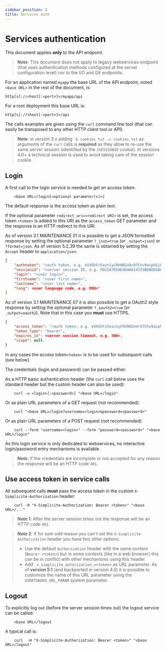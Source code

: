 ```yaml
---
sidebar_position: 2
title: Services auth
---
```


Services authentication
=======================

This document applies **only** to the API endpoint.

> **Note**: This document does not apply to legacy webservices endpoint (that uses authentication methods configured at the server configuration level) nor to the I/O and Git endpoints.

For an application named `myapp` the base URL of the API endpoint, noted `<base URL>` in the rest of the document, is:
```
http[s]://<host[:<port>]>/myapp/api
```
For a root deployment this base URL is:
```
http[s]://<host[:<port>]>/api
```
The calls examples are given using the `curl` command line tool (that can easily be transposed to any other HTTP client tool or API).

> **Note**: in version 3.x adding `-b cookies.txt -c cookies.txt` as arguments of the `curl` calls is **required**
> as they allow to re-use the same server session (identified by the `JSESSIONID` cookie).
> In versions 4.0+ a technical session is used to avoid taking care of the session cookie.

Login
-----

A first call to the login service is needed to get an access token:
```
	<base URL>/login[<optional parameter(s)>]
```
The default response is the access token as plain text.

If the optional parameter `redirect_uri=<redirect URI>` is set, the access token `<token>` is added to this URI as the `access_token` GET parameter
and the response is an HTTP redirect to this URI.

As of version 3.1 MAINTENANCE 01 it is possible to get a JSON formatted response by setting the optional parameter `?_json=true` (or `_output=json`) or `?format=json`.
As of version 5.2.39 the same is obtained by setting the `Accept` header to `application/json`:

```json
{
	"authtoken": "<auth token, e.g. eVXGhFz5ovn1yCRU9N2U4rO7Chv9aiphSjUK5njA4clCSHXy5t>",
	"sessionid": "<server session ID, e.g. FD22A705AE469A414333BD0DE6A0222D>",
	"login": "<user login>",
	"firstname": "<user first name>",
	"lastname": "<user last name>",
	"lang": <user language code, e.g. ENU>"
}
```

As of version 3.1 MAINTENANCE 07 it is also possible to get a OAuth2 style response by setting the optional parameter `?_oauth2=true` (or `_output=oauth2`).
Note that in this case you **must** use HTTPS.

```json
{
	"access_token": "<auth token, e.g. eVXGhFz5ovn1yCRU9N2U4rO7Chv9aiphSjUK5njA4clCSHXy5t>",
	"token_type": "bearer",
	"expires_in": <server session timeout, e.g. 300>,
	"scope": null
}
```


In any cases the access token`<token>` is to be used for subsequent calls (see below).

The credentials (login and password) can be passed either:

As a HTTP basic authentication header (the `curl` call below uses the standard header but the custom header can also be used):
```
	curl -u <login>[:<password>] "<base URL>/login"
```
Or as plain URL parameters of a GET request (not recommended):
```
	curl "<base URL>/login?username=<login>&password=<password>"
```
Or as plain URL parameters of a POST request (not recommended):
```
	curl --form "username=<login>" --form "password=<password>" "<base URL>/login"
```
As this login service is only dedicated to webservices, no interactive login/password entry mechanisms is available.

> **Note**: If the credentials are incomplete or not accepted for any reason the response will be an HTTP code `401`.

Use access token in service calls
---------------------------------

All subsequent calls **must** pass the access token in the custom `X-Simplicite-Authorization` header:
```
	curl -H "X-Simplicite-Authorization: Bearer <token>" "<base URL>/..."
```
> **Note 1**: After the server session times out the response will be an HTTP code `401`.

> **Note 2**: If for som odd reason you can't set the `X-Simplicite-Authorization` header you have two other options:
>
> - Use the default `Authorization` header with the same content (`Bearer <token>`)
>   but in some contexts (like in a web browser) this can be in conflict with other mechanisms using this header
> - Add `_x_simplicite_autorization_=<token>` as URL parameter.
>   As of **version 5.1** (and backported in version 4.0) it is possible to customize the name of this URL
>   parameter using the `USERTOKENS_URL_PARAM` system parameter.

Logout
------

To explicitly log out (before the server session times out) the logout service can be called:
```
	<base URL>/logout
```
A typical call is:
```
	curl  -H "X-Simplicite-Authorization: Bearer <token>" "<base URL>/logout"
```
